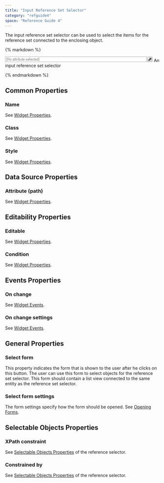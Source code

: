 ```yaml
---
title: "Input Reference Set Selector"
category: "refguide4"
space: "Reference Guide 4"
---
```

The input reference set selector can be used to select the items for the reference set connected to the enclosing object.

<div class="alert alert-info">{% markdown %}

![](attachments/4194314/4325379.png)
An input reference set selector

{% endmarkdown %}</div>

## Common Properties

### Name

See [Widget Properties](widget-properties).

### Class

See [Widget Properties](widget-properties).

### Style

See [Widget Properties](widget-properties).

## Data Source Properties

### Attribute (path)

See [Widget Properties](widget-properties).

## Editability Properties

### Editable

See [Widget Properties](widget-properties).

### Condition

See [Widget Properties](widget-properties).

## Events Properties

### On change

See [Widget Events](widget-events).

### On change settings

See [Widget Events](widget-events).

## General Properties

### Select form

This property indicates the form that is shown to the user after he clicks on this button. The user can use this form to select objects for the reference set selector. This form should contain a list view connected to the same entity as the reference set selector.

### Select form settings

The form settings specify how the form should be opened. See [Opening Forms](opening-forms).

## Selectable Objects Properties

### XPath constraint

See [Selectable Objects Properties](reference-selector) of the reference selector.

### Constrained by

See [Selectable Objects Properties](reference-selector) of the reference selector.